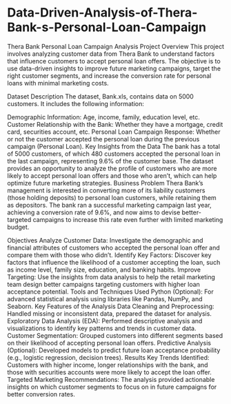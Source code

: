 # Data-Driven-Analysis-of-Thera-Bank-s-Personal-Loan-Campaign
Thera Bank Personal Loan Campaign Analysis
Project Overview
This project involves analyzing customer data from Thera Bank to understand factors that influence customers to accept personal loan offers. The objective is to use data-driven insights to improve future marketing campaigns, target the right customer segments, and increase the conversion rate for personal loans with minimal marketing costs.

Dataset Description
The dataset, Bank.xls, contains data on 5000 customers. It includes the following information:

Demographic Information: Age, income, family, education level, etc.
Customer Relationship with the Bank: Whether they have a mortgage, credit card, securities account, etc.
Personal Loan Campaign Response: Whether or not the customer accepted the personal loan during the previous campaign (Personal Loan).
Key Insights from the Data
The bank has a total of 5000 customers, of which 480 customers accepted the personal loan in the last campaign, representing 9.6% of the customer base.
The dataset provides an opportunity to analyze the profile of customers who are more likely to accept personal loan offers and those who aren’t, which can help optimize future marketing strategies.
Business Problem
Thera Bank’s management is interested in converting more of its liability customers (those holding deposits) to personal loan customers, while retaining them as depositors. The bank ran a successful marketing campaign last year, achieving a conversion rate of 9.6%, and now aims to devise better-targeted campaigns to increase this rate even further with limited marketing budget.

Objectives
Analyze Customer Data: Investigate the demographic and financial attributes of customers who accepted the personal loan offer and compare them with those who didn’t.
Identify Key Factors: Discover key factors that influence the likelihood of a customer accepting the loan, such as income level, family size, education, and banking habits.
Improve Targeting: Use the insights from data analysis to help the retail marketing team design better campaigns targeting customers with higher loan acceptance potential.
Tools and Techniques Used
Python (Optional): For advanced statistical analysis using libraries like Pandas, NumPy, and Seaborn.
Key Features of the Analysis
Data Cleaning and Preprocessing: Handled missing or inconsistent data, prepared the dataset for analysis.
Exploratory Data Analysis (EDA): Performed descriptive analysis and visualizations to identify key patterns and trends in customer data.
Customer Segmentation: Grouped customers into different segments based on their likelihood of accepting personal loan offers.
Predictive Analysis (Optional): Developed models to predict future loan acceptance probability (e.g., logistic regression, decision trees).
Results
Key Trends Identified: Customers with higher income, longer relationships with the bank, and those with securities accounts were more likely to accept the loan offer.
Targeted Marketing Recommendations: The analysis provided actionable insights on which customer segments to focus on in future campaigns for better conversion rates.
